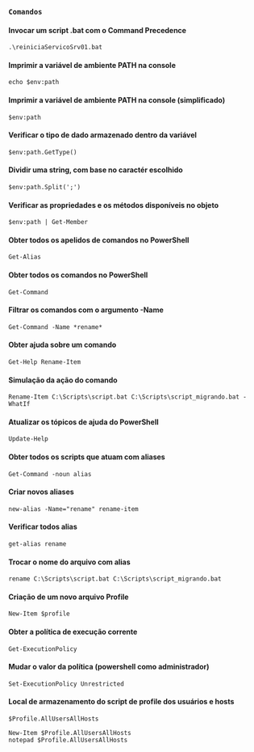 ### `Comandos`

#### Invocar um script .bat com o Command Precedence
```
.\reiniciaServicoSrv01.bat
```

#### Imprimir a variável de ambiente PATH na console
```
echo $env:path
```

#### Imprimir a variável de ambiente PATH na console (simplificado)
```
$env:path
```

#### Verificar o tipo de dado armazenado dentro da variável 
```
$env:path.GetType()
```

#### Dividir uma string, com base no caractér escolhido
```
$env:path.Split(';')
```

#### Verificar as propriedades e os métodos disponíveis no objeto
```
$env:path | Get-Member
```

#### Obter todos os apelidos de comandos no PowerShell
```
Get-Alias
```

#### Obter todos os comandos no PowerShell
```
Get-Command
```

#### Filtrar os comandos com o argumento -Name 
```
Get-Command -Name *rename*
```

#### Obter ajuda sobre um comando
```
Get-Help Rename-Item
```

#### Simulação da ação do comando 
```
Rename-Item C:\Scripts\script.bat C:\Scripts\script_migrando.bat -WhatIf
```

#### Atualizar os tópicos de ajuda do PowerShell
```
Update-Help
```

#### Obter todos os scripts que atuam com aliases
```
Get-Command -noun alias
```

#### Criar novos aliases
```
new-alias -Name="rename" rename-item
```

#### Verificar todos alias 
```
get-alias rename
```

#### Trocar o nome do arquivo com alias 
```
rename C:\Scripts\script.bat C:\Scripts\script_migrando.bat 
```

#### Criação de um novo arquivo Profile
```
New-Item $profile
```

#### Obter a política de execução corrente
```
Get-ExecutionPolicy
```

#### Mudar o valor da política (powershell como administrador)
```
Set-ExecutionPolicy Unrestricted
```

#### Local de armazenamento do script de profile dos usuários e hosts
```
$Profile.AllUsersAllHosts

New-Item $Profile.AllUsersAllHosts
notepad $Profile.AllUsersAllHosts
```






